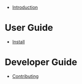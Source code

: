 - [Introduction](./introduction.md)

# User Guide

- [Install](./install.md)

# Developer Guide

- [Contributing](./CONTRIBUTING.md)